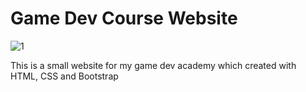 # Game Dev Course Website

![1](https://user-images.githubusercontent.com/53233822/215357441-8b2cdbb2-0844-4bab-9fd7-8ced2e3e0fd1.PNG)

This is a small website for my game dev academy which created with HTML, CSS and Bootstrap
